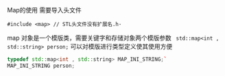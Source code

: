 Map的使用
需要导入头文件

```
#include <map> // STL头文件没有扩展名.h·
```
map 对象是一个模版类，需要关键字和存储对象两个模版参数
` std::map<int , std::string> person;`
可以对模版进行类型定义使其使用方便
```cpp
typedef std::map<int , std::string> MAP_INI_STRING;`
MAP_INI_STRING person;
```

